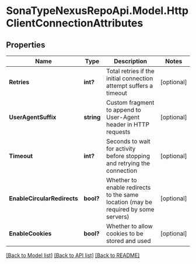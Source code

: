 # SonaTypeNexusRepoApi.Model.HttpClientConnectionAttributes
## Properties

Name | Type | Description | Notes
------------ | ------------- | ------------- | -------------
**Retries** | **int?** | Total retries if the initial connection attempt suffers a timeout | [optional] 
**UserAgentSuffix** | **string** | Custom fragment to append to User-Agent header in HTTP requests | [optional] 
**Timeout** | **int?** | Seconds to wait for activity before stopping and retrying the connection | [optional] 
**EnableCircularRedirects** | **bool?** | Whether to enable redirects to the same location (may be required by some servers) | [optional] 
**EnableCookies** | **bool?** | Whether to allow cookies to be stored and used | [optional] 

[[Back to Model list]](../README.md#documentation-for-models) [[Back to API list]](../README.md#documentation-for-api-endpoints) [[Back to README]](../README.md)

